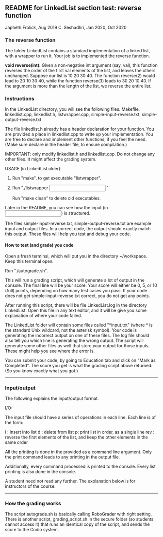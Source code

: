 ## README for LinkedList section test: reverse function ##

Japheth Frolick, Aug 2019
C. Seshadhri, Jan 2020, Oct 2020

### The reverse function ###

The folder LinkedList contains a standard implementation of a linked list, with a wrapper to run it.
Your job is to implemented the reverse function. 

**void reverse(int)**: Given a non-negative int argument (say, val), this function reverses the order of the first val elements of the list, and leaves the others unchanged. 
Suppose our list is 10 20 30 40. The function reverse(2) would lead to 20 10 30 40, while the function reverse(3) leads to 30 20 10 40. If the argument is more than the length of the list, we reverse the entire list.


### Instructions ###

In the LinkedList directory, you will see the following files.
Makefile, linkedlist.cpp, linkedlist.h, listwrapper.cpp, simple-input-reverse.txt, simple-output-reverse.txt 

The file linkedlist.h already has a header declaration for your function. You are provided a place in linkedlist.cpp to write up your implementation.
You are free to declare and implement other functions, if you feel the need. (Make sure declare in the header file, to ensure compilation.)

IMPORTANT: only modify linkedlist.h and linkedlist.cpp. Do not change any other files. It might affect the grading system. 

USAGE (in LinkedList older):
1) Run "make", to get executable "listwrapper".
2) Run "./listwrapper <INPUT FILE> <OUTPUT FILE>"
    
    Run "make clean" to delete old executables.

Later in the README, you can see how the input (in <INPUT FILE>) is structured.

The files simple-input-reverse.txt, simple-output-reverse.txt are example input and output files. In a correct code, the output should exactly match this output.
These files will help you test and debug your code.

#### How to test (and grade) you code

Open a fresh terminal, which will put you in the directory ~/workspace. Keep this terminal open.

Run "./autograde.sh".

This will run a grading script, which will generate a lot of output in the console. The final line will be your score.
Your score will either be 0, 5, or 10 (full) points, depending on how many test cases you pass.
If your code does not get simple-input-reverse.txt correct, you do not get any points.

After running this script, there will be file LinkedList.log in the directory LinkedList.
Open this file in any text editor, and it will be give you some explanation of where your code failed.

The LinkedList folder will contain some files called "*input.txt" (where * is the standard Unix wildcard, not the asterisk symbol).
Your code is generating the incorrect output on one of these files. The log file should also tell you which line is generating the wrong output.
The script will generate some other files as well that store your output for those inputs. These might help you see where the error is. 

You can submit your code, by going to Education tab and click on "Mark as Completed". The score you get is what the grading script above returned.
(So you know exactly what you got.)

----------------------------------------------------

### Input/output ###

The following explains the input/output format.

I/O:

The input file should have a series of operations in each line. Each line is of the form:

i <INT>: insert <INT> into list
d <INT>: delete <INT> from list
p: print list in order, as a single line
rev <INT>: reverse the first <INT> elements of the list, and keep the other elements in the same order

All the printing is done in the <OUTPUT FILE> provided as a command line argument. Only the print
command leads to any printing in the output file.

Additionally, every command processed is printed to the console. Every list printing is also done in the console.

A student need not read any further. The explanation below is for instructors of the course.

----------------------------------------------------

### How the grading works

The script autograde.sh is basically calling RoboGrader with right setting. 
There is another script, grading_script.sh in the secure folder (so students cannot access it) that runs an identical
copy of the script, and sends the score to the Codio system.
